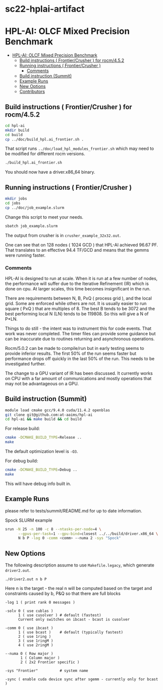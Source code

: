 # sc22-hplai-artifact
# HPL-AI: OLCF Mixed Precision Benchmark
- [HPL-AI: OLCF Mixed Precision Benchmark](#hpl-ai-olcf-mixed-precision-benchmark)
  - [Build instructions ( Frontier/Crusher ) for rocm/4.5.2](#build-instructions--frontiercrusher--for-rocm452)
  - [Running instructions ( Frontier/Crusher )](#running-instructions--frontiercrusher-)
    - [Comments](#comments)
  - [Build instruction (Summit)](#build-instruction-summit)
  - [Example Runs](#example-runs)
  - [New Options](#new-options)
  - [Contributors](#contributors)

## Build instructions ( Frontier/Crusher ) for rocm/4.5.2

```sh
cd hpl-ai
mkdir build
cd build
cp ../doc/build_hpl.ai_frontier.sh .
```

That script runs `../doc/load_hpl_modules_frontier.sh` which may need to be modified for different rocm versions.

```sh
./build_hpl.ai_frontier.sh
```
You should now have a driver.x86_64 binary.


## Running instructions ( Frontier/Crusher )

```sh
mkdir jobs
cd jobs
cp ../doc/job_example.slurm
```
Change this script to meet your needs.

```sh
sbatch job_example.slurm
```
The output from crusher is in `crusher_example_32x32.out`.

One can see that on 128 nodes ( 1024 GCD ) that HPL-AI achieved 96.67 PF.
That translates to an effective 94.4 TF/GCD and means that the gemms were
running faster.


### Comments

HPL-AI is designed to run at scale.   When it is run at a few number of nodes,
the performance will suffer due to the Iterative Refinement (IR) which is done
on cpu.  At larger scales, this time becomes insignificant in the run.

There are requirements between N, B, PxQ ( process grid ), and the local grid.
Some are enforced while others are not.  It is usually easier to run square
( PxQ ) that are multiples of 8.  The best B tends to be 3072 and the best
performing local N (LN) tends to be 119808.   So this will give a N of P*LN.

Things to do still - the intent was to instrument this for code events.
That work was never completed.  The timer files can provide some guidance but
can be inaccurate due to routines returning and asynchronous operations.

Rocm/5.0.2 can be made to compile/run but in early testing seems to provide
inferior results.  The first 50% of the run seems faster but performance
drops off quickly in the last 50% of the run.  This needs to be investigated
further.

The change to a GPU variant of IR has been discussed.  It currently works on
CPU with a far amount of communications and mostly operations that may not
be advantageous on a GPU.

## Build instruction (Summit)

```sh
module load cmake gcc/9.4.0 cuda/11.4.2 openblas
git clone git@github.com:at-aaims/hpl-ai
cd hpl-ai && make build && cd build 
```

For release build:

```sh
cmake -DCMAKE_BUILD_TYPE=Release ..
make
```

The default optimization level is `-O3`.

For debug build:

```sh
cmake -DCMAKE_BUILD_TYPE=Debug ..
make
```
This will have debug info built in.


## Example Runs

please refer to tests/summit/README.md for up to date information.

Spock SLURM example
```sh
srun -N 25 -n 100 -c 8 --ntasks-per-node=4 \
      --gpus-per-task=1 --gpu-bind=closest ../../build/driver.x86_64 \
      N b P -log 0 -comm <comm> --numa 2 -sys "Spock"
```

## New Options

The following description assume to use `Makefile.legacy`, which generate
`driver2.out`.

```
./driver2.out n b P
```

Here n is the target - the real n will be computed based on the target and constraints caused by b, P&Q so that there are full blocks

```
-log 1 ( print rank 0 messages )

-solv 0 ( use cublas )
      1 ( use cusolver ) # default (fastest)
      Current only switches on ibcast - bcast is cusolver

-comm 0 ( use ibcast )
      1 ( use bcast )    # default (typically fastest)
      2 ( use 1ring )
      3 ( use 1ringM )
      4 ( use 2ringM )

--numa 0 ( Row major )
       1 ( Column major ) 
       2 ( 2x2 Frontier specific )
       
-sys "Frontier"          # system name

-sync ( enable cuda device sync after sgemm - currently only for bcast )
```
